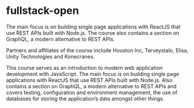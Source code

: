 # fullstack-open
The main focus is on building single page applications with ReactJS that use REST APIs built with Node.js. The course also contains a section on GraphQL, a modern alternative to REST APIs.


Partners and affiliates of the course include Houston Inc, Terveystalo, Elisa, Unity Technologies and Konecranes. 

This course serves as an introduction to modern web application development with JavaScript.
The main focus is on building single page applications with ReactJS that use REST APIs built with Node.js. 
Also contains a section on GraphQL, a modern alternative to REST APIs and covers testing, configuration and environment management, the use of databases for storing the application’s data amongst other things.

